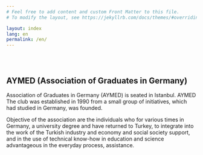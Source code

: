```yaml
---
# Feel free to add content and custom Front Matter to this file.
# To modify the layout, see https://jekyllrb.com/docs/themes/#overriding-theme-defaults

layout: index
lang: en
permalink: /en/
---
```


<!--
Start About Section
==================================== -->
<section class="about-2 section bg-gray" style="padding-top: 30px;" id="about">
    <div class="container">
        <div class="row">
            <div class="col-12 col-md-5">
                <h2>AYMED (Association of Graduates in Germany)</h2>
            </div>
            <div class="col-12 col-md-7">
                <p>Association of Graduates in Germany (AYMED) is seated in Istanbul. AYMED The club was established in 1990 from a small group of initiatives, which had studied in Germany, was founded.</p>
                <p>Objective of the association are the individuals who for various times in Germany, a university degree and have returned to Turkey, to integrate into the work of the Turkish industry and economy and social society support, and in the use of technical know-how in education and science advantageous in the everyday process, assistance.</p>
            </div>
        </div> 		<!-- End row -->
    </div>   	<!-- End container -->
</section>   <!-- End section -->
